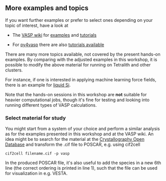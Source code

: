 ## More examples and topics 

If you want further examples or prefer to select ones depending on your topic of interest, have a look at 

* The [VASP wiki](https://www.vasp.at/wiki/index.php/The_VASP_Manual) for [examples](https://www.vasp.at/wiki/index.php/Category:Examples) and [tutorials](https://www.vasp.at/wiki/index.php/Category:Tutorials)

* For [py4vasp](https://www.vasp.at/py4vasp/latest/) there are also [tutorials available](https://www.vasp.at/tutorials/latest/)

There are many more topics available, not covered by the present hands-on examples. By comparing with the adjusted examples in this workshop, it is possible to modify the above material for running on Tetralith and other clusters.

For instance, if one is interested in applying machine learning force fields, there is an example for [liquid Si](https://www.vasp.at/wiki/index.php/Liquid_Si_-_MLFF).

Note that the hands-on sessions in this workshop are **not** suitable for heavier computational jobs, though it's fine for testing and looking into running different types of VASP calculations. 

### Select material for study

You might start from a system of your choice and perform a similar analysis as for the examples presented in this workshop and at the VASP wiki. An idea might be to search for the material at the [Crystallography Open Database](https://www.crystallography.net/cod/) and transform the .cif file to POSCAR, e.g. using cif2cell

    cif2cell filename.cif -p vasp

In the produced POSCAR file, it's also useful to add the species in a new 6th line (the correct ordering is printed in line 1), such that the file can be used for visualization in e.g. VESTA.
